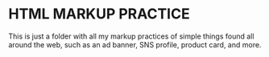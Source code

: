 # HTML MARKUP PRACTICE

This is just a folder with all my markup practices of simple things found all around the web, such as an ad banner, SNS profile, product card, and more.
